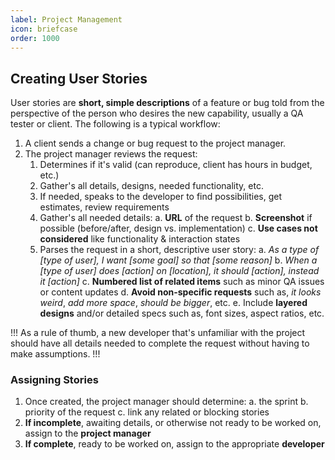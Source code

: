 ```yaml
---
label: Project Management
icon: briefcase
order: 1000
---
```


## Creating User Stories

User stories are **short, simple descriptions** of a feature or bug told from the perspective of the person who desires the new capability, usually a QA tester or client. The following is a typical workflow:

1. A client sends a change or bug request to the project manager.
2. The project manager reviews the request:
   1. Determines if it's valid (can reproduce, client has hours in budget, etc.)
   2. Gather's all details, designs, needed functionality, etc.
   3. If needed, speaks to the developer to find possibilities, get estimates, review requirements
   4. Gather's all needed details:
      a. **URL** of the request
      b. **Screenshot** if possible (before/after, design vs. implementation)
      c. **Use cases not considered** like functionality & interaction states
   5. Parses the request in a short, descriptive user story:
      a. _As a type of [type of user], I want [some goal] so that [some reason]_
      b. _When a [type of user] does [action] on [location], it should [action], instead it [action]_
      c. **Numbered list of related items** such as minor QA issues or content updates
      d. **Avoid non-specific requests** such as, _it looks weird_, _add more space_, _should be bigger_, etc.
      e. Include **layered designs** and/or detailed specs such as, font sizes, aspect ratios, etc.

!!!
As a rule of thumb, a new developer that's unfamiliar with the project should have all details needed to complete the request without having to make assumptions.
!!!

### Assigning Stories

1. Once created, the project manager should determine:
   a. the sprint
   b. priority of the request
   c. link any related or blocking stories
2. **If incomplete**, awaiting details, or otherwise not ready to be worked on, assign to the **project manager**
3. **If complete**, ready to be worked on, assign to the appropriate **developer**
